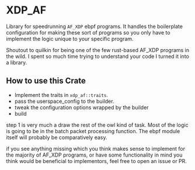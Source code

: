 # XDP_AF

Library for speedrunning `AF_XDP` ebpf programs. It handles the boilerplate configuration for making these sort of programs so you only have to implement the logic unique to your specific program.

Shoutout to quilkin for being one of the few rust-based AF_XDP programs in the wild. I spent so much time trying to understand your code I turned it into a library.

## How to use this Crate

- Implement the traits in `xdp_af::traits`.
- pass the userspace_config to the builder.
- tweak the configuration options wrapped by the builder
- build

step 1 is very much a draw the rest of the owl kind of task. Most of the logic is going to be in the batch packet processing function. The ebpf module itself will probably be comparatively easy.

if you see anything missing which you think makes sense to implement for the majority of AF_XDP programs, or have some functionality in mind you think would be beneficial to implementors, feel free to open an issue or PR.
